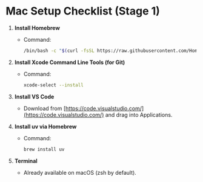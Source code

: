 # Mac Setup Checklist (Stage 1)

1. **Install Homebrew**
   - Command: 
     ```bash
     /bin/bash -c "$(curl -fsSL https://raw.githubusercontent.com/Homebrew/install/HEAD/install.sh)"
     ```

2. **Install Xcode Command Line Tools (for Git)**
   - Command: 
     ```bash
     xcode-select --install
     ```

3. **Install VS Code**
   - Download from [https://code.visualstudio.com/](https://code.visualstudio.com/) and drag into Applications.

4. **Install uv via Homebrew**
   - Command: 
     ```bash
     brew install uv
     ```

5. **Terminal**
   - Already available on macOS (zsh by default).
